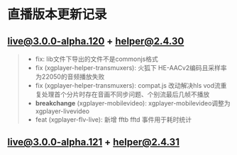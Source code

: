 # 直播版本更新记录

## live@3.0.0-alpha.120 + helper@2.4.30
>* fix: lib文件下导出的文件不是commonjs格式
>* fix (xgplayer-helper-transmuxers): 火狐下 HE-AACv2编码且采样率为22050的音频播放失败
>* fix (xgplayer-helper-transmuxers): compat.js 改动解决hls vod流重复处理首个分片时存在音画不同步问题、个别流最后几帧不播放
>* **breakchange** (xgplayer-mobilevideo): xgplayer-mobilevideo调整为xgplayer-livevideo
>* feat (xgplayer-flv-live): 新增 fftb fftd 事件用于耗时统计

## live@3.0.0-alpha.121 + helper@2.4.31
